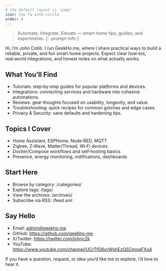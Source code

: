 ```yaml
---
# the default layout is 'page'
icon: fas fa-info-circle
order: 4
---
```


> Automate, Integrate, Elevate — smart home tips, guides, and experiments.
{: .prompt-info }

Hi, I’m John Cobb. I run GeekHo.me, where I share practical ways to build a reliable, private, and fun smart home projects. Expect clear how‑tos, real‑world integrations, and honest notes on what actually works.

## What You’ll Find

- Tutorials: step‑by‑step guides for popular platforms and devices.
- Integrations: connecting services and hardware into cohesive automations.
- Reviews: gear thoughts focused on usability, longevity, and value.
- Troubleshooting: quick recipes for common gotchas and edge cases.
- Privacy & Security: sane defaults and hardening tips.

## Topics I Cover

- Home Assistant, ESPHome, Node‑RED, MQTT
- Zigbee, Z‑Wave, Matter/Thread, Wi‑Fi devices
- Docker/Compose workflows and self‑hosting basics
- Presence, energy monitoring, notifications, dashboards

## Start Here

- Browse by category: /categories/
- Explore tags: /tags/
- View the archives: /archives/
- Subscribe via RSS: /feed.xml

## Say Hello

- Email: admin@geekho.me
- GitHub: https://github.com/geekho-me
- X/Twitter: https://twitter.com/johnc2k
- YouTube: https://www.youtube.com/channel/UCrTfD8ycWshEzQSCmoqFXsA

If you have a question, request, or idea you’d like me to explore, I’d love to hear it.

